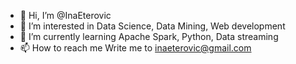 - 👋 Hi, I’m @InaEterovic
- 👀 I’m interested in Data Science, Data Mining, Web development
- 🌱 I’m currently learning Apache Spark, Python, Data streaming
- 📫 How to reach me Write me to inaeterovic@gmail.com

<!---
InaEterovic/InaEterovic is a ✨ special ✨ repository because its `README.md` (this file) appears on your GitHub profile.
You can click the Preview link to take a look at your changes.
--->
